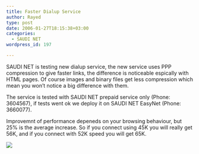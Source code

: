 ```yaml
---
title: Faster Dialup Service
author: Rayed
type: post
date: 2006-01-27T18:15:38+03:00
categories:
  - SAUDI NET
wordpress_id: 197

---
```

<p>SAUDI NET is testing new dialup service, the new service uses PPP compression to give faster links, the difference is noticeable espically with HTML pages. Of course images and binary files get less compression which mean you won&#8217;t notice a big difference with them.</p>
<p>The service is tested with SAUDI NET prepaid service only (Phone: 3604567), if tests went ok we deploy it on SAUDI NET EasyNet (Phone: 3660077).</p>
<p>Improvemnt of performance depeneds on your browsing behaviour, but 25% is the average increase. So if you connect using 45K you will really get 56K, and if you connect with 52K speed you will get 65K.</p>
<p><img src="/upload/2006-01-25/fast_dialup.png"/></p>
